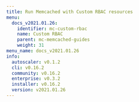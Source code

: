 ```yaml
---
title: Run Memcached with Custom RBAC resources
menu:
  docs_v2021.01.26:
    identifier: mc-custom-rbac
    name: Custom RBAC
    parent: mc-memcached-guides
    weight: 31
menu_name: docs_v2021.01.26
info:
  autoscaler: v0.1.2
  cli: v0.16.2
  community: v0.16.2
  enterprise: v0.3.2
  installer: v0.16.2
  version: v2021.01.26
---
```


